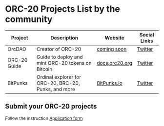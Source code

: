 # ORC-20 Projects List by the community

| Project | Description | Website | Social Links |
|----|---|---|---|
| OrcDAO | Creator of ORC-20 | [coming soon]() | [Twitter](https://twitter.com/orcdao) |
| ORC-20 Guide | Guide to deploy and mint ORC-20 tokens on Bitcoin | [docs.orc20.org](https://docs.orc20.org) | [Twitter](https://twitter.com/orcdao) |
| BitPunks | Ordinal explorer for ORC-20, BRC-20, Punks, and more | [BitPunks.io](https://bitpunks.io/Explorer/Inscriptions) | [Twitter](https://twitter.com/_BitPunks_) |




## Submit your ORC-20 projects

Follow the instruction [Application form](/ORC20-Projects-Application.md)

